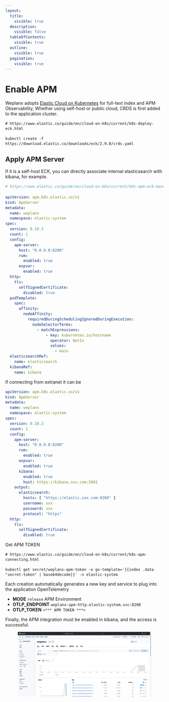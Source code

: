 ```yaml
---
layout:
  title:
    visible: true
  description:
    visible: false
  tableOfContents:
    visible: true
  outline:
    visible: true
  pagination:
    visible: true
---
```


# Enable APM

Weplanx adopts [Elastic Cloud on Kubernetes](https://www.elastic.co/guide/en/cloud-on-k8s/current/k8s-overview.html) for full-text index and APM Observability, Whether using self-host or public cloud, CRDS is first added to the application cluster.

```shell
# https://www.elastic.co/guide/en/cloud-on-k8s/current/k8s-deploy-eck.html

kubectl create -f https://download.elastic.co/downloads/eck/2.9.0/crds.yaml
```

## Apply APM Server

If it is a self-host ECK, you can directly associate internal elasticsearch with kibana, for example.

```yaml
# https://www.elastic.co/guide/en/cloud-on-k8s/current/k8s-apm-eck-managed-es.html

apiVersion: apm.k8s.elastic.co/v1
kind: ApmServer
metadata:
  name: weplanx
  namespace: elastic-system
spec:
  version: 8.10.3
  count: 1
  config:
    apm-server:
      host: "0.0.0.0:8200"
      rum:
        enabled: true
      expvar:
        enabled: true
  http:
    tls:
      selfSignedCertificate:
        disabled: true
  podTemplate:
    spec:
      affinity:
        nodeAffinity:
          requiredDuringSchedulingIgnoredDuringExecution:
            nodeSelectorTerms:
              - matchExpressions:
                  - key: kubernetes.io/hostname
                    operator: NotIn
                    values:
                      - main
  elasticsearchRef:
    name: elasticsearch
  kibanaRef:
    name: kibana
```

If connecting from extranet it can be

```yaml
apiVersion: apm.k8s.elastic.co/v1
kind: ApmServer
metadata:
  name: weplanx
  namespace: elastic-system
spec:
  version: 8.10.3
  count: 1
  config:
    apm-server:
      host: "0.0.0.0:8200"
      rum:
        enabled: true
      expvar:
        enabled: true
      kibana:
        enabled: true
        host: https://kibana.xxx.com:5601
    output:
      elasticsearch:
        hosts: [ "https://elastic.xxx.com:9200" ]
        username: xxx
        password: xxx
        protocol: "https"
  http:
    tls:
      selfSignedCertificate:
        disabled: true
```

Get APM TOKEN

```shell
# https://www.elastic.co/guide/en/cloud-on-k8s/current/k8s-apm-connecting.html

kubectl get secret/weplanx-apm-token -o go-template='{{index .data "secret-token" | base64decode}}' -n elastic-system
```

Each creation automatically generates a new key and service to plug into the application OpenTelemetry

* **MODE** `release` APM Environment
* **OTLP\_ENDPOINT** `weplanx-apm-http.elastic-system.svc:8200`
* **OTLP\_TOKEN** `<*** APM TOKEN ***>`

Finally, the APM integration must be enabled in kibana, and the access is successful.

<figure><img src="../.gitbook/assets/example.png" alt=""><figcaption></figcaption></figure>
